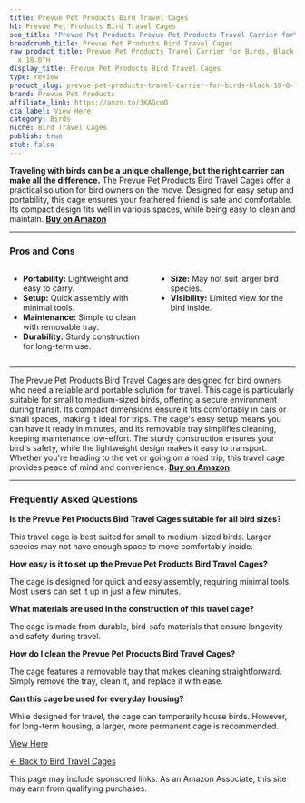 ```yaml
---
title: Prevue Pet Products Bird Travel Cages
h1: Prevue Pet Products Bird Travel Cages
seo_title: "Prevue Pet Products Prevue Pet Products Travel Carrier for\u2026"
breadcrumb_title: Prevue Pet Products Bird Travel Cages
raw_product_title: Prevue Pet Products Travel Carrier for Birds, Black 18.8"L x 14.9"W
  x 18.0"H
display_title: Prevue Pet Products Bird Travel Cages
type: review
product_slug: prevue-pet-products-travel-carrier-for-birds-black-18-8-l-x-14-9-w-x-18-0-h
brand: Prevue Pet Products
affiliate_link: https://amzn.to/3KAGcmO
cta_label: View Here
category: Birds
niche: Bird Travel Cages
publish: true
stub: false
---
```


<div id="intro" class="full-width">
  <p><strong>Traveling with birds can be a unique challenge, but the right carrier can make all the difference.</strong> The Prevue Pet Products Bird Travel Cages offer a practical solution for bird owners on the move. Designed for easy setup and portability, this cage ensures your feathered friend is safe and comfortable. Its compact design fits well in various spaces, while being easy to clean and maintain. <a href="https://amzn.to/3KAGcmO" rel="nofollow sponsored noopener" target="_blank"><strong>Buy on Amazon</strong></a></p>
</div>

<hr />
<h3 id="pros-cons">Pros and Cons</h3>
<div class="pc-grid" style="display:grid;grid-template-columns:1fr 1fr;gap:16px;">
  <ul>
    <li><strong>Portability:</strong> Lightweight and easy to carry.</li>
    <li><strong>Setup:</strong> Quick assembly with minimal tools.</li>
    <li><strong>Maintenance:</strong> Simple to clean with removable tray.</li>
    <li><strong>Durability:</strong> Sturdy construction for long-term use.</li>
  </ul>
  <ul>
    <li><strong>Size:</strong> May not suit larger bird species.</li>
    <li><strong>Visibility:</strong> Limited view for the bird inside.</li>
  </ul>
</div>
<hr />

<div class="full-width">
  <p>The Prevue Pet Products Bird Travel Cages are designed for bird owners who need a reliable and portable solution for travel. This cage is particularly suitable for small to medium-sized birds, offering a secure environment during transit. Its compact dimensions ensure it fits comfortably in cars or small spaces, making it ideal for trips. The cage's easy setup means you can have it ready in minutes, and its removable tray simplifies cleaning, keeping maintenance low-effort. The sturdy construction ensures your bird's safety, while the lightweight design makes it easy to transport. Whether you're heading to the vet or going on a road trip, this travel cage provides peace of mind and convenience. <a href="https://amzn.to/3KAGcmO" rel="nofollow sponsored noopener" target="_blank"><strong>Buy on Amazon</strong></a></p>
</div>

<hr />
<h3 id="faqs">Frequently Asked Questions</h3>

<p><strong>Is the Prevue Pet Products Bird Travel Cages suitable for all bird sizes?</strong></p>
<p>This travel cage is best suited for small to medium-sized birds. Larger species may not have enough space to move comfortably inside.</p>

<p><strong>How easy is it to set up the Prevue Pet Products Bird Travel Cages?</strong></p>
<p>The cage is designed for quick and easy assembly, requiring minimal tools. Most users can set it up in just a few minutes.</p>

<p><strong>What materials are used in the construction of this travel cage?</strong></p>
<p>The cage is made from durable, bird-safe materials that ensure longevity and safety during travel.</p>

<p><strong>How do I clean the Prevue Pet Products Bird Travel Cages?</strong></p>
<p>The cage features a removable tray that makes cleaning straightforward. Simply remove the tray, clean it, and replace it with ease.</p>

<p><strong>Can this cage be used for everyday housing?</strong></p>
<p>While designed for travel, the cage can temporarily house birds. However, for long-term housing, a larger, more permanent cage is recommended.</p>
<p><a class="btn" href="https://amzn.to/3KAGcmO" target="_blank" rel="nofollow sponsored noopener">View Here</a></p>
<p><a href="/roundups/birds/bird-travel-cages/">← Back to Bird Travel Cages</a></p>
<aside class="disclosure">This page may include sponsored links. As an Amazon Associate, this site may earn from qualifying purchases.</aside>
